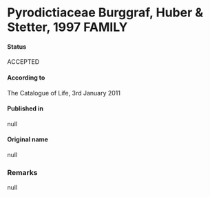 # Pyrodictiaceae Burggraf, Huber & Stetter, 1997 FAMILY

#### Status
ACCEPTED

#### According to
The Catalogue of Life, 3rd January 2011

#### Published in
null

#### Original name
null

### Remarks
null